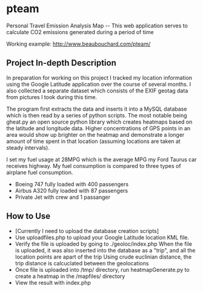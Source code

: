 pteam
=====

Personal Travel Emission Analysis Map -- This web application serves to calculate CO2 emissions generated during a period of time

Working example: http://www.beaubouchard.com/pteam/


Project In-depth Description
---
In preparation for working on this project I tracked my location information using the Google Latitude application over the course of several months. I also collected a separate dataset which consists of the EXIF geotag data from pictures I took during this time.

The program first extracts the data and inserts it into a MySQL database which is then read by a series of python scripts. The most notable being gheat.py an open source python library which creates heatmaps based on the latitude and longitude data. Higher concentrations of GPS points in an area would show up brighter on the heatmap and demonstrate a longer amount of time spent in that location (assuming locations are taken at steady intervals).

I set my fuel usage at 28MPG which is the average MPG my Ford Taurus car receives highway. My fuel consumption is compared to three types of airplane fuel consumption.

 * Boeing 747 fully loaded with 400 passengers
 * Airbus A320 fully loaded with 87 passengers
 * Private Jet with crew and 1 passanger



How to Use
---
 * [Currently I need to upload the database creation scripts] 
 * Use uploadfiles.php to upload your Google Latitude location KML file. 
 * Verify the file is uploaded by going to ./geoloc/index.php
   When the file is uploaded, it was also inserted into the database as a "trip", and all the location points are apart of the trip
   Using crude euclinian distance, the trip distance is calcuclated between the geolocations
 * Once file is uploaded into /tmp/ directory, run heatmapGenerate.py to create a heatmap in the /mapfiles/ directory
 * View the result with index.php

